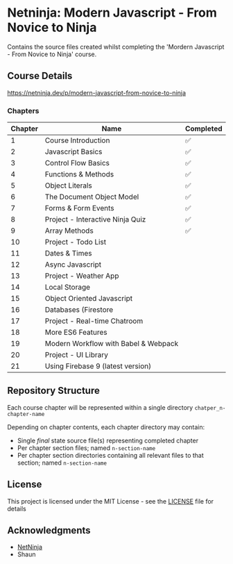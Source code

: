# Netninja: Modern Javascript - From Novice to Ninja

Contains the source files created whilst completing the 'Mordern Javascript - From Novice to Ninja' course.

## Course Details

https://netninja.dev/p/modern-javascript-from-novice-to-ninja

### Chapters

| Chapter | Name                                 | Completed          |
|---------|--------------------------------------|--------------------|
| 1       | Course Introduction                  | :white_check_mark: |
| 2       | Javascript Basics                    | :white_check_mark: |
| 3       | Control Flow Basics                  | :white_check_mark: |
| 4       | Functions & Methods                  | :white_check_mark: |
| 5       | Object Literals                      | :white_check_mark: |
| 6       | The Document Object Model            | :white_check_mark: |
| 7       | Forms & Form Events                  | :white_check_mark: |
| 8       | Project - Interactive Ninja Quiz     | :white_check_mark: |
| 9       | Array Methods                        | :white_check_mark: |
| 10      | Project - Todo List                  |                    |
| 11      | Dates & Times                        |                    |
| 12      | Async Javascript                     |                    |
| 13      | Project - Weather App                |                    |
| 14      | Local Storage                        |                    |
| 15      | Object Oriented Javascript           |                    |
| 16      | Databases (Firestore                 |                    |
| 17      | Project - Real-time Chatroom         |                    |
| 18      | More ES6 Features                    |                    |
| 19      | Modern Workflow with Babel & Webpack |                    |
| 20      | Project - UI Library                 |                    |
| 21      | Using Firebase 9 (latest version)    |                    |

## Repository Structure

Each course chapter will be represented within a single directory `chatper_n-chapter-name`

Depending on chapter contents, each chapter directory may contain:

* Single *final* state source file(s) representing completed chapter
* Per chapter section files; named `n-section-name`
* Per chapter section directories containing all relevant files to that section; named `n-section-name`

## License

This project is licensed under the MIT License - see the [LICENSE](LICENSE) file for details

## Acknowledgments

* [NetNinja](https://netninja.dev/)
* Shaun

